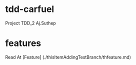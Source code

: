 # tdd-carfuel
Project TDD_2 Aj.Suthep

# features
Read At [Feature] (./thisItemAddingTestBranch/thfeature.md)